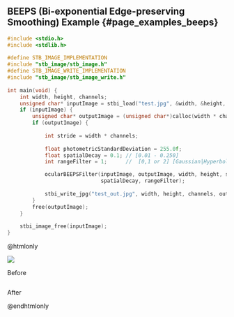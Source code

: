 ## BEEPS (Bi-exponential Edge-preserving Smoothing) Example {#page_examples_beeps}

```c
#include <stdio.h>  
#include <stdlib.h>  
  
#define STB_IMAGE_IMPLEMENTATION  
#include "stb_image/stb_image.h"  
#define STB_IMAGE_WRITE_IMPLEMENTATION  
#include "stb_image/stb_image_write.h"  
  
int main(void) {  
    int width, height, channels;  
    unsigned char* inputImage = stbi_load("test.jpg", &width, &height, &channels, 0);  
    if (inputImage) {  
        unsigned char* outputImage = (unsigned char*)calloc(width * channels * height * sizeof(unsigned char), 1);  
        if (outputImage) {  
  
            int stride = width * channels;  
  
            float photometricStandardDeviation = 255.0f;
            float spatialDecay = 0.1; // [0.01 - 0.250]
            int rangeFilter = 1;      //  [0,1 or 2] [Gaussian|Hyperbolic Secant|Euler Constant]

            ocularBEEPSFilter(inputImage, outputImage, width, height, stride photometricStandardDeviation, 
                              spatialDecay, rangeFilter);
  
            stbi_write_jpg("test_out.jpg", width, height, channels, outputImage, 100);  
        }  
        free(outputImage);  
    }  
  
    stbi_image_free(inputImage);  
}
```

@htmlonly
<div class="sample-images">
    <div class="img-with-text">
        <img src="beeps.jpg"/>
        <p>Before</p>
    </div>
    <div class="img-with-text">
        <img src="beeps_out.jpg" alt=""/>
        <p>After</p>
    </div>
</div>
@endhtmlonly
